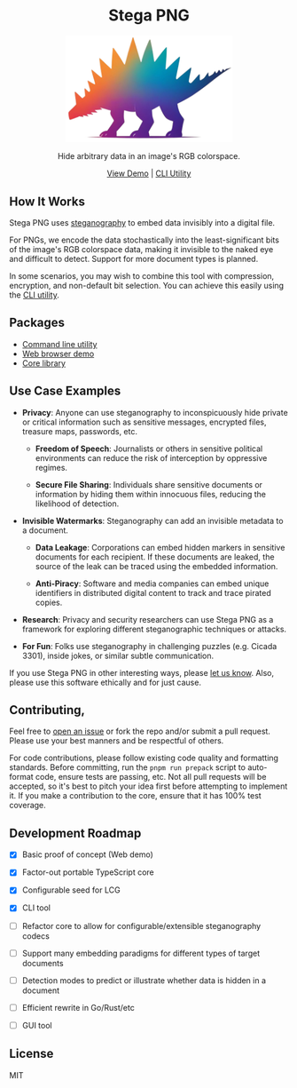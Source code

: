 <h1 align="center">Stega PNG</h1>

<p align="center">
  <a href="https://stegapng.netlify.app/">
    <img src="https://github.com/jchook/stega/blob/main/packages/web/public/stega-nobg.png?raw=true" width="300" />
  </a>
</p>

<p align="center">
  Hide arbitrary data in an image's RGB colorspace.
</p>

<p align="center">
  <a href="https://stegapng.netlify.app/">View Demo</a> |
  <a href="https://github.com/jchook/stega/blob/main/packages/cli/README.md">CLI Utility</a>
</p>


How It Works
------------

Stega PNG uses [steganography](https://en.wikipedia.org/wiki/Steganography) to embed data invisibly into a digital file.

For PNGs, we encode the data stochastically into the least-significant bits of the image's RGB colorspace data, making it invisible to the naked eye and difficult to detect. Support for more document types is planned.

In some scenarios, you may wish to combine this tool with compression, encryption, and non-default bit selection. You can achieve this easily using the [CLI utility](https://github.com/jchook/stega/blob/main/packages/cli/README.md).


Packages
--------

- [Command line utility](https://github.com/jchook/stega/blob/main/packages/cli/README.md)
- [Web browser demo](https://github.com/jchook/stega/blob/main/packages/web/README.md)
- [Core library](https://github.com/jchook/stega/blob/main/packages/core/README.md)


Use Case Examples
-----------------

- **Privacy**: Anyone can use steganography to inconspicuously hide private or critical information such as sensitive messages, encrypted files, treasure maps, passwords, etc.

  - **Freedom of Speech**: Journalists or others in sensitive political environments can reduce the risk of interception by oppressive regimes.

  - **Secure File Sharing**: Individuals share sensitive documents or information by hiding them within innocuous files, reducing the likelihood of detection.

- **Invisible Watermarks**: Steganography can add an invisible metadata to a document.

  - **Data Leakage**: Corporations can embed hidden markers in sensitive documents for each recipient. If these documents are leaked, the source of the leak can be traced using the embedded information.

  - **Anti-Piracy**: Software and media companies can embed unique identifiers in distributed digital content to track and trace pirated copies.

- **Research**: Privacy and security researchers can use Stega PNG as a framework for exploring different steganographic techniques or attacks.

- **For Fun**: Folks use steganography in challenging puzzles (e.g. Cicada 3301), inside jokes, or similar subtle communication.


If you use Stega PNG in other interesting ways, please [let us know](https://github.com/jchook/stega/issues/new). Also, please use this software ethically and for just cause.


Contributing,
------------

Feel free to [open an issue](https://github.com/jchook/stega/issues/new) or fork the repo and/or submit a pull request. Please use your best manners and be respectful of others.

For code contributions, please follow existing code quality and formatting standards. Before committing, run the `pnpm run prepack` script to auto-format code, ensure tests are passing, etc. Not all pull requests will be accepted, so it's best to pitch your idea first before attempting to implement it. If you make a contribution to the core, ensure that it has 100% test coverage.


Development Roadmap
-------------------

- [x] Basic proof of concept (Web demo)
- [x] Factor-out portable TypeScript core
- [x] Configurable seed for LCG
- [x] CLI tool
- [ ] Refactor core to allow for configurable/extensible steganography codecs
- [ ] Support many embedding paradigms for different types of target documents
- [ ] Detection modes to predict or illustrate whether data is hidden in a document
- [ ] Efficient rewrite in Go/Rust/etc
- [ ] GUI tool


License
-------

MIT
